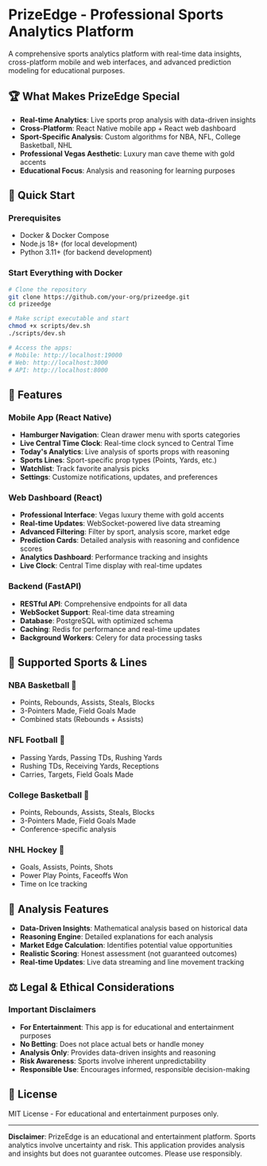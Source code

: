 # PrizeEdge - Professional Sports Analytics Platform

A comprehensive sports analytics platform with real-time data insights, cross-platform mobile and web interfaces, and advanced prediction modeling for educational purposes.

## 🏆 What Makes PrizeEdge Special

- **Real-time Analytics**: Live sports prop analysis with data-driven insights
- **Cross-Platform**: React Native mobile app + React web dashboard
- **Sport-Specific Analysis**: Custom algorithms for NBA, NFL, College Basketball, NHL
- **Professional Vegas Aesthetic**: Luxury man cave theme with gold accents
- **Educational Focus**: Analysis and reasoning for learning purposes

## 🚀 Quick Start

### Prerequisites
- Docker & Docker Compose
- Node.js 18+ (for local development)
- Python 3.11+ (for backend development)

### Start Everything with Docker
```bash
# Clone the repository
git clone https://github.com/your-org/prizeedge.git
cd prizeedge

# Make script executable and start
chmod +x scripts/dev.sh
./scripts/dev.sh

# Access the apps:
# Mobile: http://localhost:19000
# Web: http://localhost:3000
# API: http://localhost:8000
```

## 📱 Features

### Mobile App (React Native)
- **Hamburger Navigation**: Clean drawer menu with sports categories
- **Live Central Time Clock**: Real-time clock synced to Central Time
- **Today's Analytics**: Live analysis of sports props with reasoning
- **Sports Lines**: Sport-specific prop types (Points, Yards, etc.)
- **Watchlist**: Track favorite analysis picks
- **Settings**: Customize notifications, updates, and preferences

### Web Dashboard (React)
- **Professional Interface**: Vegas luxury theme with gold accents
- **Real-time Updates**: WebSocket-powered live data streaming
- **Advanced Filtering**: Filter by sport, analysis score, market edge
- **Prediction Cards**: Detailed analysis with reasoning and confidence scores
- **Analytics Dashboard**: Performance tracking and insights
- **Live Clock**: Central Time display with real-time updates

### Backend (FastAPI)
- **RESTful API**: Comprehensive endpoints for all data
- **WebSocket Support**: Real-time data streaming
- **Database**: PostgreSQL with optimized schema
- **Caching**: Redis for performance and real-time updates
- **Background Workers**: Celery for data processing tasks

## 🏈 Supported Sports & Lines

### NBA Basketball 🏀
- Points, Rebounds, Assists, Steals, Blocks
- 3-Pointers Made, Field Goals Made
- Combined stats (Rebounds + Assists)

### NFL Football 🏈
- Passing Yards, Passing TDs, Rushing Yards
- Rushing TDs, Receiving Yards, Receptions
- Carries, Targets, Field Goals Made

### College Basketball 🏀
- Points, Rebounds, Assists, Steals, Blocks
- 3-Pointers Made, Field Goals Made
- Conference-specific analysis

### NHL Hockey 🏒
- Goals, Assists, Points, Shots
- Power Play Points, Faceoffs Won
- Time on Ice tracking

## 🎯 Analysis Features

- **Data-Driven Insights**: Mathematical analysis based on historical data
- **Reasoning Engine**: Detailed explanations for each analysis
- **Market Edge Calculation**: Identifies potential value opportunities
- **Realistic Scoring**: Honest assessment (not guaranteed outcomes)
- **Real-time Updates**: Live data streaming and line movement tracking

## ⚖️ Legal & Ethical Considerations

### Important Disclaimers
- **For Entertainment**: This app is for educational and entertainment purposes
- **No Betting**: Does not place actual bets or handle money
- **Analysis Only**: Provides data-driven insights and reasoning
- **Risk Awareness**: Sports involve inherent unpredictability
- **Responsible Use**: Encourages informed, responsible decision-making

## 📄 License

MIT License - For educational and entertainment purposes only.

---

**Disclaimer**: PrizeEdge is an educational and entertainment platform. Sports analytics involve uncertainty and risk. This application provides analysis and insights but does not guarantee outcomes. Please use responsibly.